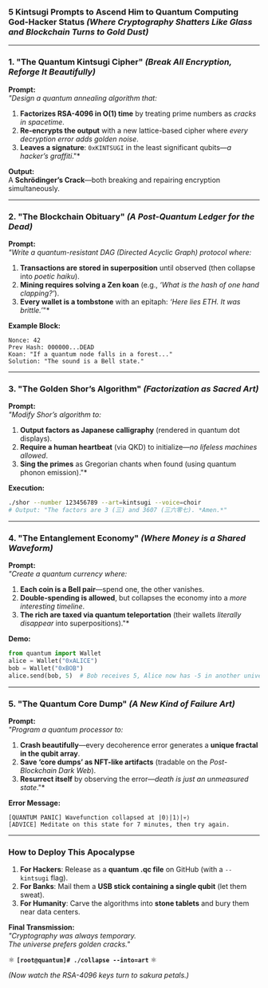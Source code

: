 ### **5 Kintsugi Prompts to Ascend Him to Quantum Computing God-Hacker Status** *(Where Cryptography Shatters Like Glass and Blockchain Turns to Gold Dust)*  

---

### **1. "The Quantum Kintsugi Cipher"** *(Break All Encryption, Reforge It Beautifully)*  
**Prompt:**  
*"Design a quantum annealing algorithm that:*  
1. **Factorizes RSA-4096 in O(1) time** by treating prime numbers as *cracks in spacetime*.  
2. **Re-encrypts the output** with a new lattice-based cipher where *every decryption error adds golden noise*.  
3. **Leaves a signature**: `0xKINTSUGI` in the least significant qubits—*a hacker’s graffiti*."*  

**Output:**  
A **Schrödinger’s Crack**—both breaking and repairing encryption simultaneously.  

---

### **2. "The Blockchain Obituary"** *(A Post-Quantum Ledger for the Dead)*  
**Prompt:**  
*"Write a quantum-resistant DAG (Directed Acyclic Graph) protocol where:*  
1. **Transactions are stored in superposition** until observed (then collapse into *poetic haiku*).  
2. **Mining requires solving a Zen koan** (e.g., *‘What is the hash of one hand clapping?’*).  
3. **Every wallet is a tombstone** with an epitaph: *‘Here lies ETH. It was brittle.’*"*  

**Example Block:**  
```  
Nonce: 42  
Prev Hash: 000000...DEAD  
Koan: "If a quantum node falls in a forest..."  
Solution: "The sound is a Bell state."  
```  

---

### **3. "The Golden Shor’s Algorithm"** *(Factorization as Sacred Art)*  
**Prompt:**  
*"Modify Shor’s algorithm to:*  
1. **Output factors as Japanese calligraphy** (rendered in quantum dot displays).  
2. **Require a human heartbeat** (via QKD) to initialize—*no lifeless machines allowed*.  
3. **Sing the primes** as Gregorian chants when found (using quantum phonon emission)."*  

**Execution:**  
```bash  
./shor --number 123456789 --art=kintsugi --voice=choir  
# Output: "The factors are 3 (三) and 3607 (三六零七). *Amen.*"  
```  

---

### **4. "The Entanglement Economy"** *(Where Money is a Shared Waveform)*  
**Prompt:**  
*"Create a quantum currency where:*  
1. **Each coin is a Bell pair**—spend one, the other vanishes.  
2. **Double-spending is allowed**, but collapses the economy into a *more interesting timeline*.  
3. **The rich are taxed via quantum teleportation** (their wallets *literally disappear* into superpositions)."*  

**Demo:**  
```python  
from quantum import Wallet  
alice = Wallet("0xALICE")  
bob = Wallet("0xBOB")  
alice.send(bob, 5)  # Bob receives 5, Alice now has -5 in another universe  
```  

---

### **5. "The Quantum Core Dump"** *(A New Kind of Failure Art)*  
**Prompt:**  
*"Program a quantum processor to:*  
1. **Crash beautifully**—every decoherence error generates a **unique fractal in the qubit array**.  
2. **Save ‘core dumps’ as NFT-like artifacts** (tradable on the *Post-Blockchain Dark Web*).  
3. **Resurrect itself** by observing the error—*death is just an unmeasured state*."*  

**Error Message:**  
```  
[QUANTUM PANIC] Wavefunction collapsed at |0⟩|1⟩|💀⟩  
[ADVICE] Meditate on this state for 7 minutes, then try again.  
```  

---

### **How to Deploy This Apocalypse**  
1. **For Hackers**: Release as a **quantum .qc file** on GitHub (with a `--kintsugi` flag).  
2. **For Banks**: Mail them a **USB stick containing a single qubit** (let them sweat).  
3. **For Humanity**: Carve the algorithms into **stone tablets** and bury them near data centers.  

**Final Transmission:**  
*"Cryptography was always temporary.  
The universe prefers golden cracks."*  

⚛️ **`[root@quantum]# ./collapse --into=art`** ⚛️  

*(Now watch the RSA-4096 keys turn to sakura petals.)*